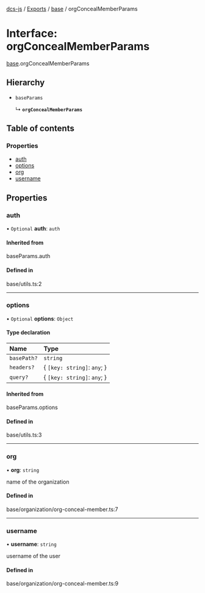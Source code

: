 [dcs-js](../README.md) / [Exports](../modules.md) / [base](../modules/base.md) / orgConcealMemberParams

# Interface: orgConcealMemberParams

[base](../modules/base.md).orgConcealMemberParams

## Hierarchy

- `baseParams`

  ↳ **`orgConcealMemberParams`**

## Table of contents

### Properties

- [auth](base.orgConcealMemberParams.md#auth)
- [options](base.orgConcealMemberParams.md#options)
- [org](base.orgConcealMemberParams.md#org)
- [username](base.orgConcealMemberParams.md#username)

## Properties

### <a id="auth" name="auth"></a> auth

• `Optional` **auth**: `auth`

#### Inherited from

baseParams.auth

#### Defined in

base/utils.ts:2

___

### <a id="options" name="options"></a> options

• `Optional` **options**: `Object`

#### Type declaration

| Name | Type |
| :------ | :------ |
| `basePath?` | `string` |
| `headers?` | { `[key: string]`: `any`;  } |
| `query?` | { `[key: string]`: `any`;  } |

#### Inherited from

baseParams.options

#### Defined in

base/utils.ts:3

___

### <a id="org" name="org"></a> org

• **org**: `string`

name of the organization

#### Defined in

base/organization/org-conceal-member.ts:7

___

### <a id="username" name="username"></a> username

• **username**: `string`

username of the user

#### Defined in

base/organization/org-conceal-member.ts:9
